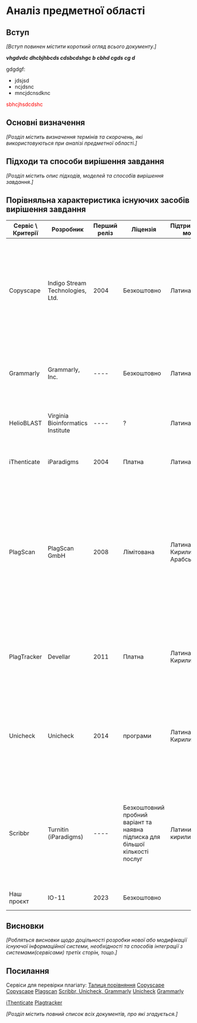 # Аналіз предметної області

## Вступ

*[Вступ повинен містити короткий огляд всього документу.]*
 
 ***vhgdvdc dhcbjhbcds cdsbcdshgc b cbhd cgds cg d***

 gdgdgf:
 - jdsjsd
 - ncjdsnc
 - mncjdcnsdknc

<span style="color:red"> sbhcjhsdcdshc </span>

## Основні визначення

*[Розділ містить визначення термінів та скорочень, які використовуються при аналізі предметної області.]*

## Підходи та способи вирішення завдання

*[Розділ містить опис підходів, моделей та способів вирішення завдання.]*

## Порівняльна характеристика існуючих засобів вирішення завдання

| Сервіс \ Критерії  | Розробник                         | Перший реліз | Ліцензія    | Підтримувані мови             | Зберігання даних | Зручність використання| Помітки                     | 
|--------------------|-----------------------------------|--------------|-------------|-------------------------------|------------------|-----------------------|-----------------------------| 
| Copyscape          | Indigo Stream Technologies, Ltd.  | 2004         | Безкоштовно | Латина                        | Не зберігає та не передає дані третім обличчям  | Copyscape простий у використанні. Ви просто завантажуєте або копіюєте та вставляєте свою статтю, а все інше зробить за вас. Є лише одна сторінка, на якій ви можете пограти – і на цій сторінці небагато. |Орієнтований на менеджерів сайтів
| Grammarly          | Grammarly, Inc.                   | ----         | Безкоштовно | Латина                        | Не зберігає та не передає дані третім обличчям |Дизайн дуже чіткий, але інструмент використовує той самий колір для всіх джерел, що ускладнює читання | Перевіряє базу даних ProQuest і (публічні) веб-сторінки.|
| HelioBLAST         | Virginia Bioinformatics Institute | ----         | ?           | Латина                        | Не зберігає та не передає дані третім обличчям | Зручний дизайн для користувача | Подання обмежено 1000 слів. Перевірка анотації та заголовків у Medline/PubMed.|
| iThenticate        | iParadigms                        | 2004         | Платна      | Латина                        | Не зберігає та не передає дані третім обличчям | Зручний та простий у використанні дизайн| Чудовий інструмент із широкою базою даних, що містить безліч посилань.|
| PlagScan           | PlagScan GmbH                     | 2008         | Лімітована  | Латина, Кирилиця та Арабська  | Не зберігає та не передає дані третім обличчям | Хоча дизайн був зручним для користувача, інструмент PlagScan використовував однакові кольори для різних джерел. Він не показує плагіат вихідного тексту на бічній панелі, а відкриває джерело в новій вкладці. Це унеможливлює роботу безпосередньо в інструменті |Подання перевіряються на відповідність (загальнодоступним) онлайн-документам, (приватному) спільному репозиторію та власному (приватному) репозиторію користувача. |
| PlagTracker        | Devellar                          | 2011         | Платна      | Латина та Кирилиця            | Не зберігає та не передає дані третім обличчям | Надзвичайно проста у використанні та безкоштовна служба перевірки на плагіат, постійні оновлення та вдосконалення. |Портал Plagiats оцінив як «Некорисний для академічних цілей».|
| Unicheck           | Unicheck                          | 2014         | програми    | Латина та Кирилиця            | Зерігає дані | Звіт, який можна завантажити, дещо важко читати. Оскільки інструмент надає стільки знайдених джерел на бічній панелі, він не дає чітких вказівок щодо того, що робити з кожною подібністю |Ціна «за сторінку» базується на 137,5 слів на номінальну сторінку.|
| Scribbr            | Turnitin (iParadigms)             | ----         | Безкоштовний пробний варіант та наявна підписка для більшої кількості послуг | Латиниця та кирилиця | Не зберігає та не передає дані третім обличчям | Результати представлені в зрозумілому огляді, який можна завантажити. Для різних джерел використовуються різні кольори, що полегшує користувачам оцінку кожної проблеми плагіату окремо. |Названий найкращим детектором плагіату в 2022 |
| Наш проєкт         | ІО-11                             | 2023         | Безкоштовно |                               |  |Розробка студентів групи ІО-11. |


## Висновки

*[Робляться висновки щодо доцільності розробки нової або модифікації існуючої інформаційної системи, необхідності та способів інтеграції з системами(сервісами) третіх сторін, тощо.]*

## Посилання

Сервіси для перевірки плагіату:
[Талиця порівняння](https://en.wikipedia.org/wiki/Comparison_of_anti-plagiarism_software?wprov=sfla1)
[Copyscape](https://becomeawritertoday.com/copyscape-review/)
[Copyscape](https://uk.wikipedia.org/wiki/Copyscape)
[Plagscan](https://www.plagscan.com/en/plagiarism-prevention-pool-ppp)
[Scribbr, Unicheck, Grammarly](http://scribbr.com/plagiarism/best-plagiarism-checker/)
[Unicheck](https://unicheck.com/uk-ua/plagiarism-detection-solution)
[Grammarly](https://www.grammarly.com/plagiarism-checker)

[iThenticate](https://www.ithenticate.com/customers/reviews)
[Plagtracker](https://www.thetechedvocate.org/product-review-of-plagtracker/)


*[Розділ містить повний список всіх документів, про які згадується.]*
